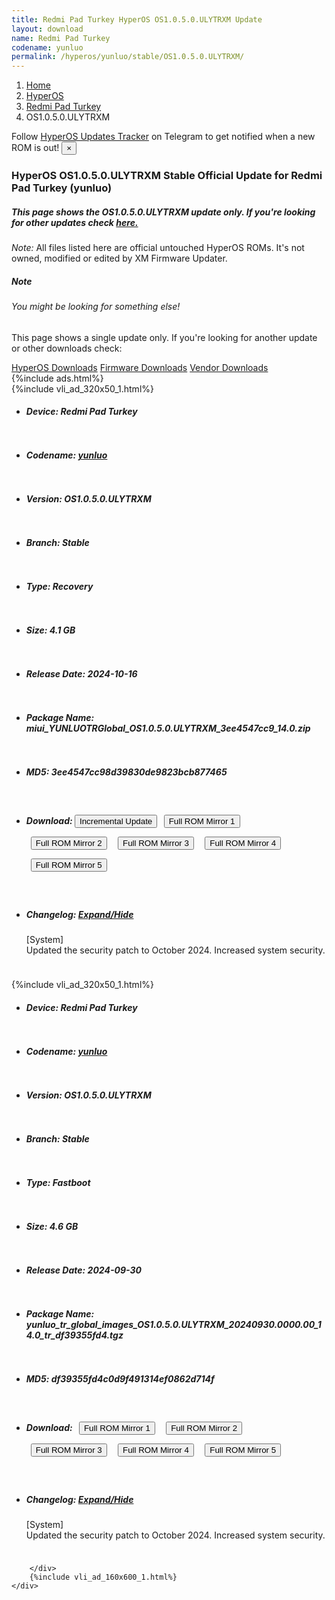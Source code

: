 ```yaml
---
title: Redmi Pad Turkey HyperOS OS1.0.5.0.ULYTRXM Update
layout: download
name: Redmi Pad Turkey
codename: yunluo
permalink: /hyperos/yunluo/stable/OS1.0.5.0.ULYTRXM/
---
```

<nav aria-label="breadcrumb">
    <ol class="breadcrumb">
        <li class="breadcrumb-item"><a href="/">Home</a></li>
        <li class="breadcrumb-item"><a href="/hyperos/">HyperOS</a></li>
        <li class="breadcrumb-item"><a href="/hyperos/yunluo/">Redmi Pad Turkey</a></li>
        <li class="breadcrumb-item active" aria-current="page">OS1.0.5.0.ULYTRXM</li>
    </ol>
</nav>
<div class="alert alert-primary alert-dismissible fade show" role="alert">
    Follow <a href="https://t.me/MIUIUpdatesTracker" class="alert-link">HyperOS Updates Tracker</a> on Telegram to get
    notified when a new ROM is out!
    <button type="button" class="close" data-dismiss="alert" aria-label="Close">
        <span aria-hidden="true">&times;</span>
    </button>
</div>
<div class="col-12 mx-auto">
    <h3 class="title bg-light p-2 rounded">HyperOS OS1.0.5.0.ULYTRXM Stable Official Update for Redmi Pad Turkey (yunluo)</h3>
    <h5>This page shows the OS1.0.5.0.ULYTRXM update only. If you're looking for other updates check
        <a href="/hyperos/yunluo/">here.</a></h5>
    <p><i>Note: </i>All files listed here are official untouched HyperOS ROMs.
        It's not owned, modified or edited by XM Firmware Updater.</p>
    <div class="card">
        <div class="card-body">
            <h5 class="card-title">Note</h5>
            <h6 class="card-subtitle mb-2 text-muted">You might be looking for something else!</h6>
            <p class="card-text">This page shows a single update only.
                If you're looking for another update or other downloads check:</p>
            <a href="/hyperos/" class="card-link">HyperOS Downloads</a>
            <a href="/firmware/" class="card-link">Firmware Downloads</a>
            <a href="/vendor/" class="card-link">Vendor Downloads</a>
        </div>
    </div>
    {%include ads.html%}
    <div class="row justify-content-center">
        <div class="col-10" id="downloads">
                    <div class="card card-body">
            {%include vli_ad_320x50_1.html%}
            <ul class="list-unstyled">
                <li style="padding-bottom: 10px;">
                    <h5><b>Device: </b>Redmi Pad Turkey</h5>
                </li>
                <li style="padding-bottom: 10px;">
                    <h5><b>Codename: </b> <a href="/hyperos/yunluo/" target="_blank">yunluo</a> </h5>
                </li>
                <li style="padding-bottom: 10px;">
                    <h5><b>Version: </b>OS1.0.5.0.ULYTRXM</h5>
                </li>
                <li style="padding-bottom: 10px;">
                    <h5><b>Branch: </b>Stable</h5>
                </li>
                <li style="padding-bottom: 10px;">
                    <h5><b>Type: </b>Recovery</h5>
                </li>
                <li style="padding-bottom: 10px;">
                    <h5><b>Size: </b>4.1 GB</h5>
                </li>
                <li style="padding-bottom: 10px;">
                    <h5><b>Release Date: </b>2024-10-16</h5>
                </li>
                <li style="padding-bottom: 10px;">
                    <h5><b>Package Name: </b><span id="filename" class="text-dark">miui_YUNLUOTRGlobal_OS1.0.5.0.ULYTRXM_3ee4547cc9_14.0.zip</span></h5>
                </li>
                <li style="padding-bottom: 10px;">
                    <h5><b>MD5: </b><span id="md5" class="text-muted">3ee4547cc98d39830de9823bcb877465</span></h5>
                </li>
                <li style="padding-bottom: 10px;">
                    <h5><b>Download: </b><button type="button" id="incremental_download" class="btn btn-warning" onclick="window.open('https://bigota.d.miui.com/OS1.0.5.0.ULYTRXM/miui-blockota-yunluo_tr_global-OS1.0.2.0.ULYTRXM-OS1.0.5.0.ULYTRXM-1fdeeb8597-14.0.zip', '_blank');"><i class="fa fa-download"></i> Incremental Update</button> <button type="button" id="download" class="btn btn-primary" style="margin: 7px;" onclick="window.open('https://cdnorg.d.miui.com/OS1.0.5.0.ULYTRXM/miui_YUNLUOTRGlobal_OS1.0.5.0.ULYTRXM_3ee4547cc9_14.0.zip', '_blank');"><i class="fa fa-download"></i> Full ROM Mirror 1</button> <button type="button" id="download" class="btn btn-primary" style="margin: 7px;" onclick="window.open('https://bkt-sgp-miui-ota-update-alisgp.oss-ap-southeast-1.aliyuncs.com/OS1.0.5.0.ULYTRXM/miui_YUNLUOTRGlobal_OS1.0.5.0.ULYTRXM_3ee4547cc9_14.0.zip', '_blank');"><i class="fa fa-download"></i> Full ROM Mirror 2</button> <button type="button" id="download" class="btn btn-primary" style="margin: 7px;" onclick="window.open('https://bn.d.miui.com/OS1.0.5.0.ULYTRXM/miui_YUNLUOTRGlobal_OS1.0.5.0.ULYTRXM_3ee4547cc9_14.0.zip', '_blank');"><i class="fa fa-download"></i> Full ROM Mirror 3</button> <button type="button" id="download" class="btn btn-primary" style="margin: 7px;" onclick="window.open('https://bigota.d.miui.com/OS1.0.5.0.ULYTRXM/miui_YUNLUOTRGlobal_OS1.0.5.0.ULYTRXM_3ee4547cc9_14.0.zip', '_blank');"><i class="fa fa-download"></i> Full ROM Mirror 4</button> <button type="button" id="download" class="btn btn-primary" style="margin: 7px;" onclick="window.open('https://hugeota.d.miui.com/OS1.0.5.0.ULYTRXM/miui_YUNLUOTRGlobal_OS1.0.5.0.ULYTRXM_3ee4547cc9_14.0.zip', '_blank');"><i class="fa fa-download"></i> Full ROM Mirror 5</button></h5>
                </li>
                <li style="padding-bottom: 10px;">
                    <h5><b>Changelog: </b><a href="#yunluo_1_changelog" data-toggle="collapse" role="button"
                            aria-expanded="false" aria-controls="yunluo_1_changelog"> <i class="fa fa-arrow-down"
                                aria-hidden="true"></i> Expand/Hide</a></h5>
                    <div class="collapse" id="yunluo_1_changelog">
                        <p id="changelog_text">[System]<br>Updated the security patch to October 2024. Increased system security.</p>
                    </div>
                </li>
            </ul>
        </div>
        <div class="card card-body">
            {%include vli_ad_320x50_1.html%}
            <ul class="list-unstyled">
                <li style="padding-bottom: 10px;">
                    <h5><b>Device: </b>Redmi Pad Turkey</h5>
                </li>
                <li style="padding-bottom: 10px;">
                    <h5><b>Codename: </b> <a href="/hyperos/yunluo/" target="_blank">yunluo</a> </h5>
                </li>
                <li style="padding-bottom: 10px;">
                    <h5><b>Version: </b>OS1.0.5.0.ULYTRXM</h5>
                </li>
                <li style="padding-bottom: 10px;">
                    <h5><b>Branch: </b>Stable</h5>
                </li>
                <li style="padding-bottom: 10px;">
                    <h5><b>Type: </b>Fastboot</h5>
                </li>
                <li style="padding-bottom: 10px;">
                    <h5><b>Size: </b>4.6 GB</h5>
                </li>
                <li style="padding-bottom: 10px;">
                    <h5><b>Release Date: </b>2024-09-30</h5>
                </li>
                <li style="padding-bottom: 10px;">
                    <h5><b>Package Name: </b><span id="filename" class="text-dark">yunluo_tr_global_images_OS1.0.5.0.ULYTRXM_20240930.0000.00_14.0_tr_df39355fd4.tgz</span></h5>
                </li>
                <li style="padding-bottom: 10px;">
                    <h5><b>MD5: </b><span id="md5" class="text-muted">df39355fd4c0d9f491314ef0862d714f</span></h5>
                </li>
                <li style="padding-bottom: 10px;">
                    <h5><b>Download: </b> <button type="button" id="download" class="btn btn-primary" style="margin: 7px;" onclick="window.open('https://cdnorg.d.miui.com/OS1.0.5.0.ULYTRXM/yunluo_tr_global_images_OS1.0.5.0.ULYTRXM_20240930.0000.00_14.0_tr_df39355fd4.tgz', '_blank');"><i class="fa fa-download"></i> Full ROM Mirror 1</button> <button type="button" id="download" class="btn btn-primary" style="margin: 7px;" onclick="window.open('https://bkt-sgp-miui-ota-update-alisgp.oss-ap-southeast-1.aliyuncs.com/OS1.0.5.0.ULYTRXM/yunluo_tr_global_images_OS1.0.5.0.ULYTRXM_20240930.0000.00_14.0_tr_df39355fd4.tgz', '_blank');"><i class="fa fa-download"></i> Full ROM Mirror 2</button> <button type="button" id="download" class="btn btn-primary" style="margin: 7px;" onclick="window.open('https://bn.d.miui.com/OS1.0.5.0.ULYTRXM/yunluo_tr_global_images_OS1.0.5.0.ULYTRXM_20240930.0000.00_14.0_tr_df39355fd4.tgz', '_blank');"><i class="fa fa-download"></i> Full ROM Mirror 3</button> <button type="button" id="download" class="btn btn-primary" style="margin: 7px;" onclick="window.open('https://bigota.d.miui.com/OS1.0.5.0.ULYTRXM/yunluo_tr_global_images_OS1.0.5.0.ULYTRXM_20240930.0000.00_14.0_tr_df39355fd4.tgz', '_blank');"><i class="fa fa-download"></i> Full ROM Mirror 4</button> <button type="button" id="download" class="btn btn-primary" style="margin: 7px;" onclick="window.open('https://hugeota.d.miui.com/OS1.0.5.0.ULYTRXM/yunluo_tr_global_images_OS1.0.5.0.ULYTRXM_20240930.0000.00_14.0_tr_df39355fd4.tgz', '_blank');"><i class="fa fa-download"></i> Full ROM Mirror 5</button></h5>
                </li>
                <li style="padding-bottom: 10px;">
                    <h5><b>Changelog: </b><a href="#yunluo_2_changelog" data-toggle="collapse" role="button"
                            aria-expanded="false" aria-controls="yunluo_2_changelog"> <i class="fa fa-arrow-down"
                                aria-hidden="true"></i> Expand/Hide</a></h5>
                    <div class="collapse" id="yunluo_2_changelog">
                        <p id="changelog_text">[System]<br>Updated the security patch to October 2024. Increased system security.</p>
                    </div>
                </li>
            </ul>
        </div>

        </div>
        {%include vli_ad_160x600_1.html%}
    </div>
</div>
